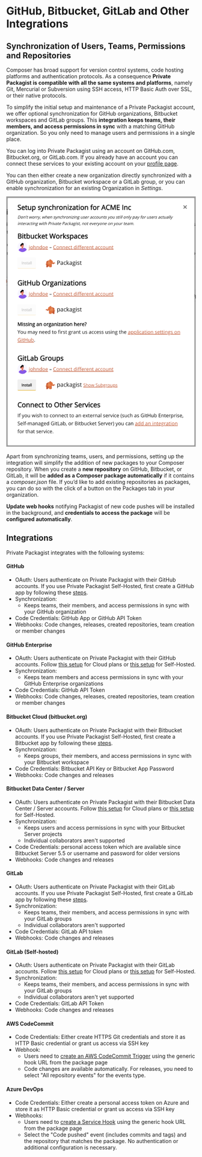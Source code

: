 # GitHub, Bitbucket, GitLab and Other Integrations
## Synchronization of Users, Teams, Permissions and Repositories

Composer has broad support for version control systems, code hosting platforms and authentication protocols. As a consequence **Private Packagist is compatible with all the same systems and platforms**, namely Git, Mercurial or Subversion using SSH access, HTTP Basic Auth over SSL, or their native protocols.

To simplify the initial setup and maintenance of a Private Packagist account, we offer optional synchronization for GitHub organizations, Bitbucket workspaces and GitLab groups. This **integration keeps teams, their members, and access permissions in sync** with a matching GitHub organization. So you only need to manage users and permissions in a single place.

You can log into Private Packagist using an account on GitHub.com, Bitbucket.org, or GitLab.com. If you already have an account you can connect these services to your existing account on your [profile page](https://packagist.com/profile).

You can then either create a new organization directly synchronized with a GitHub organization, Bitbucket workspace or a GitLab group, or you can enable synchronization for an existing Organization in _Settings_.

![Synchronization](/Resources/public/img/docs/features/Sync-20241218.png)

Apart from synchronizing teams, users, and permissions, setting up the integration will simplify the addition of new packages to your Composer repository. When you create a **new repository** on GitHub, Bitbucket, or GitLab, it will be **added as a Composer package automatically** if it contains a _composer.json_ file. If you’d like to add existing repositories as packages, you can do so with the click of a button on the Packages tab in your organization.

**Update web hooks** notifying Packagist of new code pushes will be installed in the background, and **credentials to access the package** will be **configured automatically**.

## Integrations

Private Packagist integrates with the following systems:

#### GitHub
* OAuth: Users authenticate on Private Packagist with their GitHub accounts. If you use Private Packagist Self-Hosted, first create a GitHub app by following these [steps](../docs/self-hosted/github-integration-setup.md). 
* Synchronization:
    * Keeps teams, their members, and access permissions in sync with your GitHub organization
* Code Credentials: GitHub App or GitHub API Token
* Webhooks: Code changes, releases, created repositories, team creation or member changes

#### GitHub Enterprise
* OAuth: Users authenticate on Private Packagist with their GitHub accounts. Follow [this setup](../docs/cloud/github-integration-setup.md) for Cloud plans or [this setup](../docs/self-hosted/github-integration-setup.md) for Self-Hosted.
* Synchronization:
    * Keeps team members and access permissions in sync with your GitHub Enterprise organizations
* Code Credentials: GitHub API Token
* Webhooks: Code changes, releases, created repositories, team creation or member changes

#### Bitbucket Cloud (bitbucket.org)
* OAuth: Users authenticate on Private Packagist with their Bitbucket accounts. If you use Private Packagist Self-Hosted, first create a Bitbucket app by following these [steps](../docs/self-hosted/bitbucket-integration-setup.md).
* Synchronization:
    * Keeps groups, their members, and access permissions in sync with your Bitbucket workspace
* Code Credentials: Bitbucket API Key or Bitbucket App Password
* Webhooks: Code changes and releases

#### Bitbucket Data Center / Server

* OAuth: Users authenticate on Private Packagist with their Bitbucket Data Center / Server accounts. Follow [this setup](../docs/cloud/bitbucket-server-integration-setup.md) for Cloud plans or [this setup](../docs/self-hosted/bitbucket-server-integration-setup.md) for Self-Hosted.
* Synchronization:
    * Keeps users and access permissions in sync with your Bitbucket Server projects
    * Individual collaborators aren't supported
* Code Credentials: personal access token which are available since Bitbucket Server 5.5 or username and password for older versions
* Webhooks: Code changes and releases

#### GitLab
* OAuth: Users authenticate on Private Packagist with their GitLab accounts. If you use Private Packagist Self-Hosted, first create a GitLab app by following these [steps](../docs/self-hosted/gitlab-integration-setup.md).
* Synchronization:
    * Keeps teams, their members, and access permissions in sync with your GitLab groups
    * Individual collaborators aren't supported
* Code Credentials: GitLab API token
* Webhooks: Code changes and releases

#### GitLab (Self-hosted)
* OAuth: Users authenticate on Private Packagist with their GitLab accounts. Follow [this setup](../docs/cloud/gitlab-integration-setup.md) for Cloud plans or [this setup](../docs/self-hosted/gitlab-integration-setup.md) for Self-Hosted.
* Synchronization:
    * Keeps teams, their members, and access permissions in sync with your GitLab groups
    * Individual collaborators aren't yet supported
* Code Credentials: GitLab API Token
* Webhooks: Code changes and releases

#### AWS CodeCommit
* Code Credentials: Either create HTTPS Git credentials and store it as HTTP Basic credential or grant us access via SSH key
* Webhook:
    * Users need to [create an AWS CodeCommit Trigger](https://docs.aws.amazon.com/codecommit/latest/userguide/how-to-notify-sns.html) using the generic hook URL from the package page
    * Code changes are available automatically. For releases, you need to select "All repository events" for the events type.

#### Azure DevOps
* Code Credentials: Either create a personal access token on Azure and store it as HTTP Basic credential or grant us access via SSH key
* Webhooks:
    * Users need to [create a Service Hook](https://docs.microsoft.com/en-us/azure/devops/service-hooks/services/webhooks?view=azure-devops) using the generic hook URL from the package page
    * Select the "Code pushed" event (includes commits and tags) and the repository that matches the package. No authentication or additional configuration is necessary.

